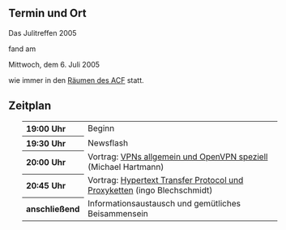 <h2>Termin und Ort</h2>
 <p>
 Das Julitreffen 2005 
 
 fand am 
 </p>
 Mittwoch, dem 6. Juli 2005
 <p> wie immer in den <a href="/Treffen/Treffpunkt/">Räumen des ACF</a> statt.</p>
 <h2>Zeitplan</h2>
 <table width="100%" align="center" style="margin-left:20pt;">
 <tr>
	 <th align="left" width="20%">19:00 Uhr</th>
	 <td align="left" width="80%">Beginn</td>
	</tr>
 <tr>
	 <th align="left" width="20%">19:30 Uhr</th>
	 <td align="left" width="80%">Newsflash</td>
	</tr>
 <tr>
	 <th align="left" width="20%">20:00 Uhr</th>
	 <td align="left" width="80%">Vortrag: <a href="/Angebote/Vortraege/OpenVPN/"> VPNs allgemein und OpenVPN speziell</a> (Michael Hartmann)</td>
	</tr>
 <tr>
	 <th align="left" width="20%">20:45 Uhr</th>
	 <td align="left" width="80%">Vortrag: <a href="/Angebote/Vortraege/HTTP/">Hypertext Transfer Protocol und Proxyketten</a> (ingo Blechschmidt)</td>
	</tr>
 <tr>
	 <th align="left" width="20%">anschließend</th>
	 <td align="left" width="80%">Informationsaustausch und gemütliches Beisammensein</td>
	</tr>
 </table>
